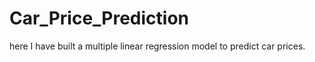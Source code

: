 # Car_Price_Prediction
here I have built a multiple linear regression model to predict car prices. 
